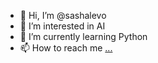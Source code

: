 - 👋 Hi, I’m @sashalevo
- 👀 I’m interested in AI
- 🌱 I’m currently learning Python
- 📫 How to reach me [...](https://www.linkedin.com/in/sahib-alizada/)

<!---
sashalevo/sashalevo is a ✨ special ✨ repository because its `README.md` (this file) appears on your GitHub profile.
You can click the Preview link to take a look at your changes.
--->
